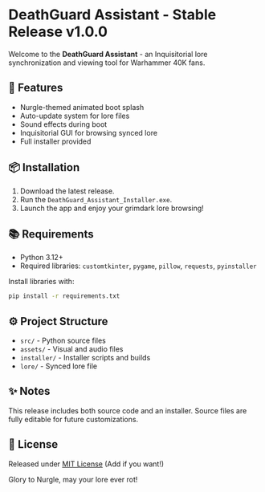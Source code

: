 
# DeathGuard Assistant - Stable Release v1.0.0

Welcome to the **DeathGuard Assistant** - an Inquisitorial lore synchronization and viewing tool for Warhammer 40K fans.

## 🚀 Features
- Nurgle-themed animated boot splash
- Auto-update system for lore files
- Sound effects during boot
- Inquisitorial GUI for browsing synced lore
- Full installer provided

## 📦 Installation
1. Download the latest release.
2. Run the `DeathGuard_Assistant_Installer.exe`.
3. Launch the app and enjoy your grimdark lore browsing!

## 📚 Requirements
- Python 3.12+
- Required libraries: `customtkinter`, `pygame`, `pillow`, `requests`, `pyinstaller`

Install libraries with:
```bash
pip install -r requirements.txt
```

## ⚙️ Project Structure
- `src/` - Python source files
- `assets/` - Visual and audio files
- `installer/` - Installer scripts and builds
- `lore/` - Synced lore file

## ✨ Notes
This release includes both source code and an installer. 
Source files are fully editable for future customizations.

## 📜 License
Released under [MIT License](LICENSE) (Add if you want!)

Glory to Nurgle, may your lore ever rot!
